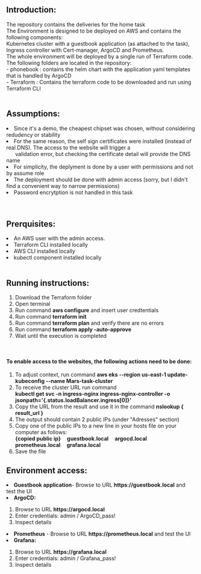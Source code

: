<h2>Introduction:</h2>
The repository contains the deliveries for the home task <br/>
The Environment is designed to be deployed on AWS and contains the following components:<br/>
Kubernetes cluster with a guestbook application (as attached to the task), Ingress controller with Cert-manager, ArgoCD and Prometheus.<br/>
The whole environment will be deployed by a single run of Terraform code.<br/>
The following folders are located in the repository:<br/>
- phonebook : contains the helm chart with the application yaml templates that is handled by ArgoCD<br/>
- Terraform : Contains the terraform code to be downloaded and run using Terraform CLI<br/>

 <br/>
<h2>Assumptions:</h2>
<li>Since it's a demo, the cheapest chipset was chosen, without considering redudency or stability</li>
<li>For the same reason, the self sign certificates were installed (instead of real DNS). The access to the website will trigger a <br/>&nbsp;&nbsp;&nbsp&nbsp;&nbsp;&nbspvalidation error, 
	but checking the certificate detail will provide the DNS name</li>
<li>For simplicity, the deplyment is done by a user with permissions and not by assume role</li>
<li>The deployment should be done with admin access (sorry, but I didn't find a convenient way to narrow permissions)</li>
<li>Password encrytption is not handled in this task</li>
<br/>
<br/>
<h2>Prerquisites:</h2>
<li>An AWS user with the admin access.</li>
<li>Terraform CLI installed locally</li>
<li>AWS CLI installed locally</li>
<li>kubectl component installed locally</li>

<br/>
<h2>Running instructions:</h2>
<ol>
<li>Download the Terraform folder</li>
<li>Open terminal</li>
<li>Run command <b>aws configure</b>  and insert user credtentials</li>
<li>Run command <b> terraform init</b> </li>
<li>Run command <b> terraform plan</b> and verify there are no errors</li>
<li>Run command <b> terraform apply -auto-approve </b></li>
<li>Wait until the execution is completed</li>
</ol>
<br/>
 <h4>To enable access to the websites, the following actions need to be done:</h4>
 <ol>
 <li>To adjust context, run command <b> aws eks --region us-east-1 update-kubeconfig --name Mars-task-cluster </b></li>
 <li>To receive the cluster URL run command</li>
	 <b> kubectl get svc -n ingress-nginx ingress-nginx-controller -o jsonpath='{.status.loadBalancer.ingress[0]}' </b>
 <li>Copy the URL from the result and use it in the command  <b>nslookup { result_url }</b></li>
 <li>The output should contain 2 public IPs (under "Adresses" section)</li>
 <li>Copy one of the public IPs to a new line in your hosts file on your computer as follows:</li>
   <b> {copied public ip} &nbsp;&nbsp;&nbsp   guestbook.local &nbsp;&nbsp;&nbsp argocd.local  &nbsp;&nbsp;&nbsp prometheus.local  &nbsp;&nbsp;&nbsp  grafana.local </b>
 <li>Save the file</li>
</ol>


<h2>Environment access:</h2>
<li><b>Guestbook application</b>- Browse to URL <b>https://guestbook.local</b> and test the UI</li>
<li><b>ArgoCD:</b> </li>
<ol>
<li>Browse to URL <b>https://argocd.local</b></li>
<li>Enter credentials: admin / ArgoCD_pass!</li>
<li>Inspect details</li>
</ol>
<li><b>Prometheus</b> - Browse to URL <b>https://prometheus.local</b> and test the UI</li>

<li><b>Grafana:</b></li>
<ol>
<li>Browse to URL <b>https://grafana.local</b></li>
<li>Enter credentials: admin / Grafana_pass!</li>
<li>Inspect details </li>
</ol>
